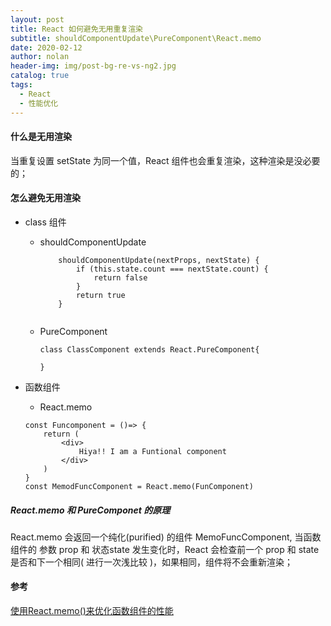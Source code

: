 ```yaml
---
layout: post
title: React 如何避免无用重复渲染
subtitle: shouldComponentUpdate\PureComponent\React.memo 
date: 2020-02-12
author: nolan
header-img: img/post-bg-re-vs-ng2.jpg
catalog: true
tags:
  - React
  - 性能优化
---
```


####   什么是无用渲染
当重复设置 setState 为同一个值，React 组件也会重复渲染，这种渲染是没必要的；

####   怎么避免无用渲染
-   class 组件
    -   shouldComponentUpdate
    
        ```
            shouldComponentUpdate(nextProps, nextState) {
                if (this.state.count === nextState.count) {
                    return false
                }
                return true
            }
            
        ```
        
    -   PureComponent
    
        ```
        class ClassComponent extends React.PureComponent{
            
        }
        ```
-   函数组件
    -   React.memo

    ```
    const Funcomponent = ()=> {
        return (
            <div>
                Hiya!! I am a Funtional component
            </div>
        )
    }
    const MemodFuncComponent = React.memo(FunComponent)
    ```
#####   React.memo 和 PureComponet 的原理

React.memo 会返回一个纯化(purified) 的组件 MemoFuncComponent,  当函数组件的 参数 prop 和 状态state 发生变化时，React 会检查前一个 prop 和 state 是否和下一个相同( 进行一次浅比较 )，如果相同，组件将不会重新渲染；


####    参考
[使用React.memo()来优化函数组件的性能](https://juejin.im/post/5c8edf626fb9a0710d65c7fc)
